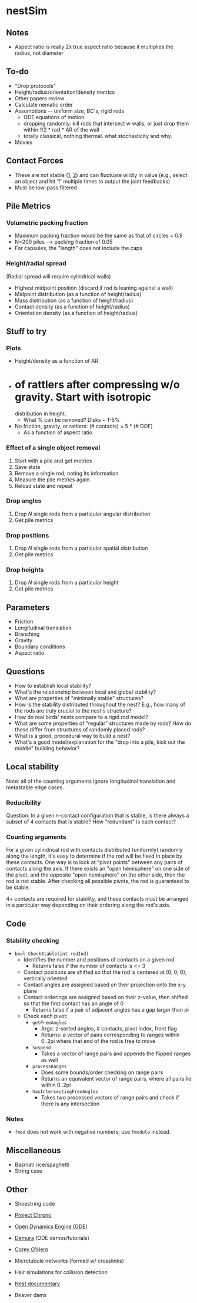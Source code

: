 # nestSim

## Notes

* Aspect ratio is really 2x true aspect ratio because it multiplies the  
  radius, not diameter

## To-do

* "Drop protocols"
* Height/radius/orientation/density metrics
* Other papers review
* Calculate nematic order
* Assumptions -- uniform size, BC's, rigid rods
    * ODE equations of motion
    * dropping randomly: kill rods that intersect w walls, or just drop them within 
      1/2 * rad * AR of the wall
    * totally classical, nothing thermal. what stochasticity and why.
* Movies

## Contact Forces
* These are not stable ([1](https://groups.google.com/d/msg/ode-users/kPfQIo-QOlE/I3EwRFI6BwAJ), [2](https://groups.google.com/d/msg/ode-users/OK1V4SXrb_k/ykJB7n7j4HIJ)) and can fluctuate wildly in value (e.g., select an object and hit 'f' multiple times to output the joint feedbacks)
* Must be low-pass filtered

## Pile Metrics

### Volumetric packing fraction
* Maximum packing fraction would be the same as that of circles ~ 0.9
* N=200 piles --> packing fraction of 0.05
* For capsules, the "length" does not include the caps

### Height/radial spread

(Radial spread will require cylindrical walls)

* Highest midpoint position (discard if rod is leaning against a wall)
* Midpoint distribution (as a function of height/radius)
* Mass distribution (as a function of height/radius)
* Contact density (as a function of height/radius)
* Orientation density (as a function of height/radius)

## Stuff to try

### Plots

* Height/density as a function of AR
* # of rattlers after compressing w/o gravity. Start with isotropic 
  distribution in height.
    * What % can be removed? Disks ~ 1-5%
* No friction, gravity, or rattlers: (# contacts) = 5 * (# DOF)
    * As a function of aspect ratio

### Effect of a single object removal

1. Start with a pile and get metrics
2. Save state
3. Remove a single rod, noting its information
4. Measure the pile metrics again
5. Reload state and repeat

### Drop angles

1. Drop $N$ single rods from a particular angular distribution
2. Get pile metrics

### Drop positions

1. Drop $N$ single rods from a particular spatial distribution
2. Get pile metrics

### Drop heights

1. Drop $N$ single rods from a particular height
2. Get pile metrics

## Parameters

* Friction
* Longitudinal translation
* Branching
* Gravity
* Boundary conditions
* Aspect ratio

## Questions

* How to establish local stability?
* What's the relationship between local and global stability?
* What are properties of "minimally stable" structures?
* How is the stability distributed throughout the nest? E.g., how many of the rods are truly crucial to the nest's structure?
* How do real birds' nests compare to a rigid rod model?
* What are some properties of "regular" structures made by rods? How do these differ from structures of randomly placed rods?
* What is a good, procedural way to build a nest?
* What's a good model/explanation for the "drop into a pile, kick out the middle" building behavior?

## Local stability

Note: all of the counting arguments ignore longitudinal translation and metastable edge cases.

### Reducibility

Question: In a given $n$-contact configuration that is stable, is there always a subset of 4 contacts that is stable? How "redundant" is each contact?

### Counting arguments

For a given cylindrical rod with contacts distributed (uniformly) randomly along the length, it's easy to determine if the rod will be fixed in place by these contacts. One way is to look at "pivot points" between any pairs of contacts along the axis. If there exists an "open hemisphere" on one side of the pivot, and the opposite "open hemisphere" on the other side, then the rod is not stable. After checking all possible pivots, the rod is guaranteed to be stable.

4+ contacts are required for stability, and these contacts must be arranged in a particular way depending on their ordering along the rod's axis.

## Code

### Stability checking

* `bool CheckStable(int rodInd)`
  - Identifies the number and positions of contacts on a given rod
    - Returns false if the number of contacts is <= 3
  - Contact positions are shifted so that the rod is centered at (0, 0, 0), vertically oriented
  - Contact angles are assigned based on their projection onto the x-y plane
  - Contact orderings are assigned based on their z-value, then shifted so that the first contact has an angle of 0
    - Returns false if a pair of adjacent angles has a gap larger than pi
  - Check each pivot:
    - `getFreeAngles`
      - Args: z-sorted angles, # contacts, pivot index, front flag
      - Returns: a vector of pairs corresponding to ranges within 0..2pi where that end of the rod is free to move
    - `Suspend`
      - Takes a vector of range pairs and appends the flipped ranges as well
    - `processRanges`
      - Does some bounds/order checking on range pairs
      - Returns an equivalent vector of range pairs, where all pairs lie within 0..2pi
    - `hasIntersectingFreeAngles`
      - Takes two processed vectors of range pairs and check if there is any intersection

### Notes

* `fmod` does not work with negative numbers; use `fmodulo` instead.

## Miscellaneous

* Basmati rice/spaghetti
* String case

## Other

* Shoestring code
* [Project Chrono](http://api.projectchrono.org/tutorial_demo_bricks.html)
* [Open Dynamics Engine (ODE)](https://www.ode-wiki.org/wiki/)
* [Demura](http://demura.net/english) (ODE demos/tutorials)

* [Corey O'Hern](http://jamming.research.yale.edu/)
* Microtubule networks (formed w/ crosslinks)
* Hair simulations for collision detection
* [Nest documentary](https://www.youtube.com/watch?v=vxC85hSerkU)
* Beaver dams
